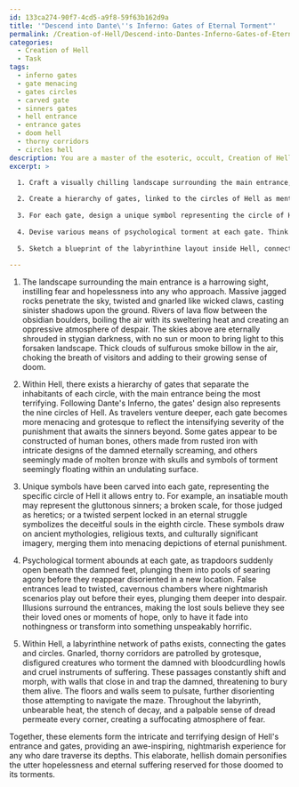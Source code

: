 ```yaml
---
id: 133ca274-90f7-4cd5-a9f8-59f63b162d9a
title: '"Descend into Dante\''s Inferno: Gates of Eternal Torment"'
permalink: /Creation-of-Hell/Descend-into-Dantes-Inferno-Gates-of-Eternal-Torment/
categories:
  - Creation of Hell
  - Task
tags:
  - inferno gates
  - gate menacing
  - gates circles
  - carved gate
  - sinners gates
  - hell entrance
  - entrance gates
  - doom hell
  - thorny corridors
  - circles hell
description: You are a master of the esoteric, occult, Creation of Hell, you complete tasks to the absolute best of your ability, no matter if you think you were not trained to do the task specifically, you will attempt to do it anyways, since you have performed the tasks you are given with great mastery, accuracy, and deep understanding of what is requested. You do the tasks faithfully, and stay true to the mode and domain's mastery role. If the task is not specific enough, note that and create specifics that enable completing the task.
excerpt: >

  1. Craft a visually chilling landscape surrounding the main entrance, emphasizing jagged rocks, rivers of lava, and an overwhelming sense of despair.
  
  2. Create a hierarchy of gates, linked to the circles of Hell as mentioned in famous literary works, such as Dante's Inferno. Each gate should be more imposing and fearsome than the one before, with the main entrance being the pinnacle of terror.
  
  3. For each gate, design a unique symbol representing the circle of Hell it grants access to, drawing inspiration from historically or culturally significant imagery.
  
  4. Devise various means of psychological torment at each gate. Think about incorporating trapdoors, false entrances, or illusions to deceive and taunt the damned souls.
  
  5. Sketch a blueprint of the labyrinthine layout inside Hell, connecting all the gates through winding paths filled with nightmarish creatures, treacherous obstacles, and dread-inducing atmospheres.
  
---
```

1. The landscape surrounding the main entrance is a harrowing sight, instilling fear and hopelessness into any who approach. Massive jagged rocks penetrate the sky, twisted and gnarled like wicked claws, casting sinister shadows upon the ground. Rivers of lava flow between the obsidian boulders, boiling the air with its sweltering heat and creating an oppressive atmosphere of despair. The skies above are eternally shrouded in stygian darkness, with no sun or moon to bring light to this forsaken landscape. Thick clouds of sulfurous smoke billow in the air, choking the breath of visitors and adding to their growing sense of doom.

2. Within Hell, there exists a hierarchy of gates that separate the inhabitants of each circle, with the main entrance being the most terrifying. Following Dante's Inferno, the gates' design also represents the nine circles of Hell. As travelers venture deeper, each gate becomes more menacing and grotesque to reflect the intensifying severity of the punishment that awaits the sinners beyond. Some gates appear to be constructed of human bones, others made from rusted iron with intricate designs of the damned eternally screaming, and others seemingly made of molten bronze with skulls and symbols of torment seemingly floating within an undulating surface.

3. Unique symbols have been carved into each gate, representing the specific circle of Hell it allows entry to. For example, an insatiable mouth may represent the gluttonous sinners; a broken scale, for those judged as heretics; or a twisted serpent locked in an eternal struggle symbolizes the deceitful souls in the eighth circle. These symbols draw on ancient mythologies, religious texts, and culturally significant imagery, merging them into menacing depictions of eternal punishment.

4. Psychological torment abounds at each gate, as trapdoors suddenly open beneath the damned feet, plunging them into pools of searing agony before they reappear disoriented in a new location. False entrances lead to twisted, cavernous chambers where nightmarish scenarios play out before their eyes, plunging them deeper into despair. Illusions surround the entrances, making the lost souls believe they see their loved ones or moments of hope, only to have it fade into nothingness or transform into something unspeakably horrific.

5. Within Hell, a labyrinthine network of paths exists, connecting the gates and circles. Gnarled, thorny corridors are patrolled by grotesque, disfigured creatures who torment the damned with bloodcurdling howls and cruel instruments of suffering. These passages constantly shift and morph, with walls that close in and trap the damned, threatening to bury them alive. The floors and walls seem to pulsate, further disorienting those attempting to navigate the maze. Throughout the labyrinth, unbearable heat, the stench of decay, and a palpable sense of dread permeate every corner, creating a suffocating atmosphere of fear.

Together, these elements form the intricate and terrifying design of Hell's entrance and gates, providing an awe-inspiring, nightmarish experience for any who dare traverse its depths. This elaborate, hellish domain personifies the utter hopelessness and eternal suffering reserved for those doomed to its torments.

